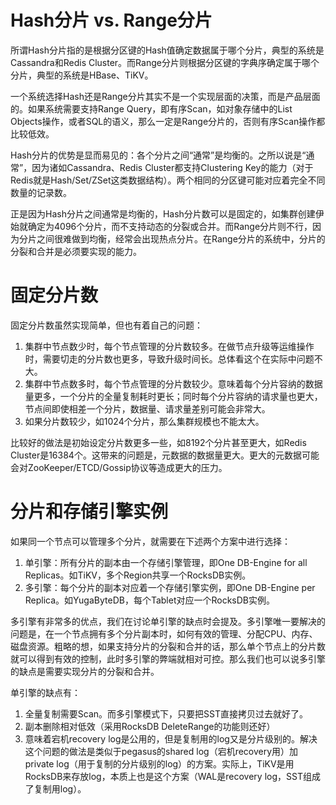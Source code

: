 # Hash分片 vs. Range分片
所谓Hash分片指的是根据分区键的Hash值确定数据属于哪个分片，典型的系统是Cassandra和Redis Cluster。而Range分片则根据分区键的字典序确定属于哪个分片，典型的系统是HBase、TiKV。

一个系统选择Hash还是Range分片其实不是一个实现层面的决策，而是产品层面的。如果系统需要支持Range Query，即有序Scan，如对象存储中的List Objects操作，或者SQL的语义，那么一定是Range分片的，否则有序Scan操作都比较低效。

Hash分片的优势是显而易见的：各个分片之间“通常”是均衡的。之所以说是“通常”，因为诸如Cassandra、Redis Cluster都支持Clustering Key的能力（对于Redis就是Hash/Set/ZSet这类数据结构）。两个相同的分区键可能对应着完全不同数量的记录数。

正是因为Hash分片之间通常是均衡的，Hash分片数可以是固定的，如集群创建伊始就确定为4096个分片，而不支持动态的分裂或合并。而Range分片则不行，因为分片之间很难做到均衡，经常会出现热点分片。在Range分片的系统中，分片的分裂和合并是必须要实现的能力。
       
# 固定分片数
固定分片数虽然实现简单，但也有着自己的问题：
1. 集群中节点数少时，每个节点管理的分片数较多。在做节点升级等运维操作时，需要切走的分片数也更多，导致升级时间长。总体看这个在实际中问题不大。
2. 集群中节点数多时，每个节点管理的分片数较少。意味着每个分片容纳的数据量更多，一个分片的全量复制耗时更长；同时每个分片容纳的请求量也更大，节点间即使相差一个分片，数据量、请求量差别可能会非常大。
3. 如果分片数较少，如1024个分片，那么集群规模也不能太大。

比较好的做法是初始设定分片数更多一些，如8192个分片甚至更大，如Redis Cluster是16384个。这带来的问题是，元数据的数据量更大。更大的元数据可能会对ZooKeeper/ETCD/Gossip协议等造成更大的压力。

# 分片和存储引擎实例
如果同一个节点可以管理多个分片，就需要在下述两个方案中进行选择：
1. 单引擎：所有分片的副本由一个存储引擎管理，即One DB-Engine for all Replicas。如TiKV，多个Region共享一个RocksDB实例。
2. 多引擎：每个分片的副本对应着一个存储引擎实例，即One DB-Engine per Replica。如YugaByteDB，每个Tablet对应一个RocksDB实例。

多引擎有非常多的优点，我们在讨论单引擎的缺点时会提及。多引擎唯一要解决的问题是，在一个节点拥有多个分片副本时，如何有效的管理、分配CPU、内存、磁盘资源。粗略的想，如果支持分片的分裂和合并的话，那么单个节点上的分片数就可以得到有效的控制，此时多引擎的弊端就相对可控。那么我们也可以说多引擎的缺点是需要实现分片的分裂和合并。

单引擎的缺点有：
1. 全量复制需要Scan。而多引擎模式下，只要把SST直接拷贝过去就好了。
2. 副本删除相对低效（采用RocksDB DeleteRange的功能则还好）
3. 意味着宕机recovery log是公用的，但是复制用的log又是分片级别的。解决这个问题的做法是类似于pegasus的shared log（宕机recovery用）加private log（用于复制的分片级别的log）的方案。实际上，TiKV是用RocksDB来存放log，本质上也是这个方案（WAL是recovery log，SST组成了复制用log）。
